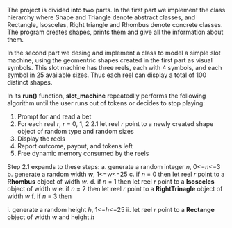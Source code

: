 The project is divided into two parts. In the first part we implement the class hierarchy where Shape and 
Triangle denote abstract classes, and Rectangle, Isosceles, Right triangle and Rhombus denote concrete classes.
The program creates shapes, prints them and give all the information about them.


In the second part we desing and implement a class to model a simple slot machine, using the geomentric shapes
created in the first part as visual symbols. This slot machine has three reels, each with 4 symbols, and each 
symbol in 25 available sizes. Thus each reel can display a total of 100 distinct shapes.

In its **run()** function, **slot_machine** repeatedlly performs the following algorithm until the user runs
out of tokens or decides to stop playing:
1. Prompt for and read a bet
2. For each reel *r*, *r* = 0, 1, 2
   2.1 let reel *r* point to a newly created shape object of random type and random sizes
3. Display the  reels
4. Report outcome, payout, and tokens left
5. Free dynamic memory consumed by the reels

Step 2.1 expands to these steps:
a. generate a random integer *n*, 0<=*n*<=3
b. generate a random width *w*, 1<=*w*<=25
c. if *n* = 0 then let reel *r* point to a **Rhombus** object of width *w*.
d. if *n* = 1 then let reel *r* point to a **Isosceles** object of width *w*
e. if *n* = 2 then let reel *r* point to a **RightTrinagle** object of width *w*
f. if *n* = 3 then

i.  generate a random height *h*, 1<=*h*<=25
ii. let reel *r* point to a **Rectange** object of width *w* and height *h*